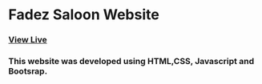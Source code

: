 # Fadez Saloon Website

### [View Live](https://4pages.netlify.app/)

### This website was developed using HTML,CSS, Javascript and Bootsrap.
